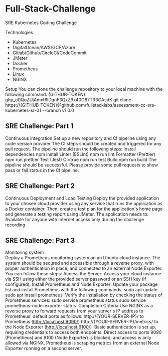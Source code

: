 # Full-Stack-Challenge

SRE Kubernetes Coding Challenge

Technologies 
- Kubernetes
- DigitalOcean/AWS/GCP/Azure
- Gitlab/Github/CircleCI/CodeCommit 
- JMeter
- Docker
- Prometheus
- Linux
- NGINX

Setup
You can clone the challenge repository to your local machine with the following command:
{GITHUB-TOKEN}: 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 
git clone https://{GITHUB-TOKEN}@github.com/fullstacklabs/assessment-cc-sre-kubernetes-sr-01 --branch v1.0.0
​
## SRE Challenge: Part 1
Continuous integration
Set up a new repository and CI pipeline using any code version provider
The CI steps should be created and triggered for any pull request. The pipeline should run the following steps:
Install dependencies npm install
Linter (ESLint) npm run lint
Formatter (Prettier) npm run prettier
Test (Jest) CI=true npm run test
Build npm run build
The pipeline should be successful. 
Please provide some pull requests to show pass or fail status in the CI pipeline.


## SRE Challenge: Part 2
Continuous Deployment and Load Testing 
Deploy the provided application to your chosen cloud provider using any service that runs the application as a Docker container. Then, create a test plan for the application's home page and generate a testing report using JMeter.
The application needs to:
Available for anyone with Internet access only during the challenge recording

## SRE Challenge: Part 3
Monitoring system  
Deploy a Prometheus monitoring system on an Ubuntu cloud instance. The system should be secured and accessible through a reverse proxy, with proper authentication in place, and connected to an external Node Exporter. You can follow these steps: 
Access the Server: Access your cloud instance via SSH using either the provided server password or an SSH key (if configured).
Install Prometheus and Node Exporter:
Update your package list and install Prometheus with the following commands:
sudo apt update sudo apt install prometheus
​
Verify the installation by checking the status of Prometheus services:
sudo service prometheus status sudo service prometheus-node-exporter status
​
Completion Criteria 
Use NGINX as a reverse proxy to forward requests from your server's IP address to Prometheus' default ports as follows: 
http://{YOUR-SERVER-IP}/ to Prometheus (<http://localhost:9090/>) http://{YOUR-SERVER-IP}/metrics/ to the Node Exporter (<http://localhost:9100/>)
​
Basic authentication is set up, requiring credentials to access both endpoints.
Direct access to ports 9090 (Prometheus) and 9100 (Node Exporter) is blocked, and access is only allowed via NGINX.
Prometheus is scraping metrics from an external Node Exporter running on a second server.
